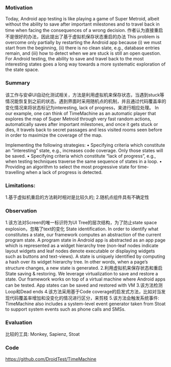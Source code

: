 ### Motivation
Today, Android app testing is like playing a game of Super Metroid, albeit without the ability to save after important milestones and to travel back in time when facing the consequences of a wrong decision.
作者认为直接重启不是很好的办法，因此提出了基于虚拟机保存状态重启的办法
This problem is overcome only partially by restarting the Android app because (i) we must start from the beginning, (ii) there is no clean slate, e.g., database entries remain, and (iii) how to detect when we are stuck is still an open question. For Android testing, the ability to save and travel back to the most interesting states goes a long way towards a more systematic exploration of the state space.

### Summary
该工作与安卓UI自动化测试相关，方法是利用虚拟机来保存状态，当遇到stuck等情况能恢复到之前的状态。遇到界面时采用随机点的机制，并且通过代码覆盖率的变化情况来将状态标记为interesting, lack of progress，来进行相应处理。
In our example, one can think of TimeMachine as an automatic player that explores the map of Super Metroid through very fast random actions, automatically saves after important milestones, and once it gets stuck or dies, it travels back to secret passages and less visited rooms seen before in order to maximize the coverage of the map.

Implementing the following strategies: 
• Specifying criteria which constitute an “interesting” state, e.g., increases code coverage. Only those states will be saved. 
• Specifying criteria which constitute “lack of progress”, e.g., when testing techniques traverse the same sequence of states in a loop. 
• Providing an algorithm to select the most progressive state for time-travelling when a lack of progress is detected.

### Limitations:
1.基于虚拟机重启的方法耗时相对是比较久的;
2.随机点组件具有不确定性

### Observation
1.该方法对Screen的唯一标识符为UI Tree的层次结构，为了防止state space explosion，忽略了text的变化
State identification. In order to identify what constitutes a state, our framework computes an abstraction of the current program state. A program state in Android app is abstracted as an app page which is represented as a widget hierarchy tree (non-leaf nodes indicate layout widgets and leaf nodes denote executable or displaying widgets such as buttons and text-views). A state is uniquely identified by computing a hash over its widget hierarchy tree. In other words, when a page’s structure changes, a new state is generated.
2.利用虚拟机来保存状态和重启
State saving & restoring. We leverage virtualization to save and restore a state. Our framework works on top of a virtual machine where Android apps can be tested. App states can be saved and restored with VM
3.该方法检测Loop和Dead ends
4.该方法采用基于Code coverage的启发式方法，比如对当发现代码覆盖率增加和没变化的情况进行区分，来剪枝
5.该方法会触发系统事件: TimeMachine also includes a system-level event generator taken from Stoat to support system events such as phone calls and SMSs.

### Evaluation
比较的工具: Monkey, Sapienz, Stoat

### Code
https://github.com/DroidTest/TimeMachine